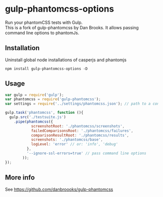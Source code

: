 
# gulp-phantomcss-options

Run your phantomCSS tests with Gulp.  
This is a fork of gulp-phantomcss by Dan Brooks. It allows passing command line options to phantomJs.

## Installation
Uninstall global node installations of casperjs and phantomjs

`npm install gulp-phantomcss-options -D`

## Usage

```js
var gulp = require('gulp');
var phantomcss = require('gulp-phantomcss');
var settings = require('../settings/phantomcss.json'); // path to a config file

gulp.task('phantomcss', function (){
  gulp.src('./testsuite.js')
    .pipe(phantomcss({
            screenshotRoot: './phantomcss/screenshots',
            failedComparisonsRoot: './phantomcss/failures',
            comparisonResultRoot: './phantomcss/results',
            screenshots: './phantomcss/base',
            logLevel: 'error' // or: 'info', 'debug'
          },
          '--ignore-ssl-errors=true' // pass command line options
        ));
});
```

## More info
See https://github.com/danbroooks/gulp-phantomcss